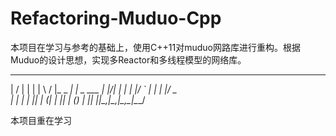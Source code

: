 # Refactoring-Muduo-Cpp


本项目在学习与参考的基础上，使用C++11对muduo网路库进行重构。根据Muduo的设计思想，实现多Reactor和多线程模型的网络库。


  __  __           _
 |  \/  |         | |
 | \  / |_   _  __| |_   _  ___
 | |\/| | | | |/ _` | | | |/ _ \
 | |  | | |_| | (_| | |_| | (_) |
 |_|  |_|\__,_|\__,_|\__,_|\___/


 
本项目重在学习


